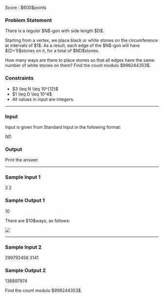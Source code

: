 
<div>

<span>

<span>

<p>
Score : $600$points
</p>

<div>

<section>

### **Problem Statement**

<p>
There is a regular $N$-gon with side length $D$.
</p>

<p>
Starting from a vertex, we place black or white stones on the circumference at intervals of $1$.  As a result, each edge of the $N$-gon will have $(D+1)$stones on it, for a total of $ND$stones.
</p>

<p>
How many ways are there to place stones so that all edges have the same number of white stones on them?  Find the count modulo $998244353$.
</p>

</section>

</div>

<div>

<section>

### **Constraints**

<ul>

<li>
$3 \leq N \leq 10^{12}$
</li>

<li>
$1 \leq D \leq 10^4$
</li>

<li>
All values in input are integers.
</li>

</ul>

</section>

</div>

---

<div>

<div>

<section>

### **Input**

<p>
Input is given from Standard Input in the following format:
</p>

<div>

$N$$D$
</div>

</section>

</div>

<div>

<section>

### **Output**

<p>
Print the answer.
</p>

</section>

</div>

</div>

---

<div>

<section>

### **Sample Input 1**

<div>

3 2

</div>

</section>

</div>

<div>

<section>

### **Sample Output 1**

<div>

10

</div>

<p>
There are $10$ways, as follows:
</p>

<p>

<img src="https://img.atcoder.jp/abc256/ba2bebe9d374f281e2b44e36231abae2.png">

</img>

</p>

</section>

</div>

---

<div>

<section>

### **Sample Input 2**

<div>

299792458 3141

</div>

</section>

</div>

<div>

<section>

### **Sample Output 2**

<div>

138897974

</div>

<p>
Find the count modulo $998244353$.
</p>

</section>

</div>

</span>

</span>

</div>
